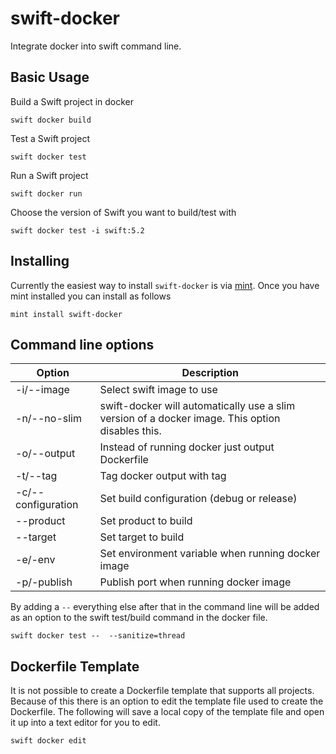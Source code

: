 # swift-docker

Integrate docker into swift command line.

## Basic Usage

Build a Swift project in docker
```
swift docker build
```
Test a Swift project
```
swift docker test
```
Run a Swift project
```
swift docker run
```
Choose the version of Swift you want to build/test with
```
swift docker test -i swift:5.2
```

## Installing

Currently the easiest way to install `swift-docker` is via [mint](https://github.com/yonaskolb/Mint). Once you have mint installed you can install as follows
```
mint install swift-docker
```

## Command line options

| Option | Description |
|---|---|
| -i/--image | Select swift image to use |
| -n/--no-slim | swift-docker will automatically use a slim version of a docker image. This option disables this. |
| -o/--output | Instead of running docker just output Dockerfile |
| -t/--tag | Tag docker output with tag |
| -c/--configuration | Set build configuration (debug or release) |
| --product | Set product to build |
| --target | Set target to build |
| -e/-env | Set environment variable when running docker image |
| -p/-publish | Publish port when running docker image |

By adding a `--` everything else after that in the command line will be added as an option to the swift test/build command in the docker file.
```
swift docker test --  --sanitize=thread
```

## Dockerfile Template

It is not possible to create a Dockerfile template that supports all projects. Because of this there is an option to edit the template file used to create the Dockerfile. The following will save a local copy of the template file and open it up into a text editor for you to edit.  
```
swift docker edit
```
